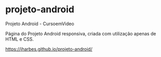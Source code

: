 # projeto-android
 
 Projeto Android - CursoemVideo
 
 Página do Projeto Android responsiva, criada com utilização apenas de HTML e CSS.
 
https://jharbes.github.io/projeto-android/
